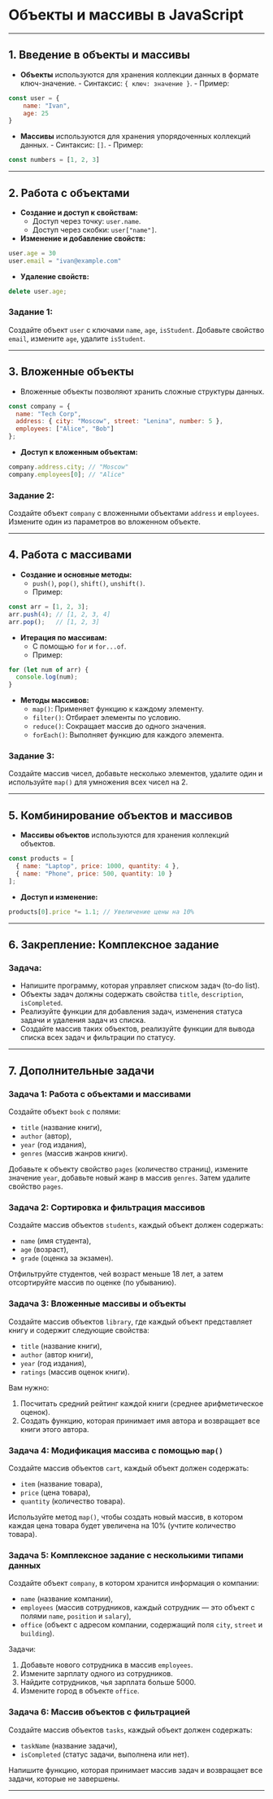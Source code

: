 # Объекты и массивы в JavaScript

---

## 1. Введение в объекты и массивы

- **Объекты** используются для хранения коллекции данных в формате ключ-значение.
	  - Синтаксис: `{ ключ: значение }`.
	  - Пример:
```javascript
const user = { 
	name: "Ivan", 
	age: 25
}
```
    
- **Массивы** используются для хранения упорядоченных коллекций данных.
	  - Синтаксис: `[]`.
	  - Пример:
```javascript
const numbers = [1, 2, 3]
```

---

## 2. Работа с объектами

- **Создание и доступ к свойствам:**
	- Доступ через точку: `user.name`.
	- Доступ через скобки: `user["name"]`.
- **Изменение и добавление свойств:**
```javascript
user.age = 30
user.email = "ivan@example.com"
```
- **Удаление свойств:** 
```javascript
delete user.age;
```

### Задание 1:  

Создайте объект `user` с ключами `name`, `age`, `isStudent`. Добавьте свойство `email`, измените `age`, удалите `isStudent`.

---

## 3. Вложенные объекты

- Вложенные объекты позволяют хранить сложные структуры данных.
```javascript
const company = {
  name: "Tech Corp",
  address: { city: "Moscow", street: "Lenina", number: 5 },
  employees: ["Alice", "Bob"]
};
```
- **Доступ к вложенным объектам:** 
```javascript
company.address.city; // "Moscow"
company.employees[0]; // "Alice"
```
### Задание 2:  
Создайте объект `company` с вложенными объектами `address` и `employees`. Измените один из параметров во вложенном объекте.

---

## 4. Работа с массивами
- **Создание и основные методы:**
  - `push()`, `pop()`, `shift()`, `unshift()`.
  - Пример:
```javascript
const arr = [1, 2, 3];
arr.push(4); // [1, 2, 3, 4]
arr.pop();   // [1, 2, 3]
```
- **Итерация по массивам:**
  - С помощью `for` и `for...of`.
  - Пример:
```javascript
for (let num of arr) {
  console.log(num);
}
```
- **Методы массивов:**
  - `map()`: Применяет функцию к каждому элементу.
  - `filter()`: Отбирает элементы по условию.
  - `reduce()`: Сокращает массив до одного значения.
  - `forEach()`: Выполняет функцию для каждого элемента.

### Задание 3:  
Создайте массив чисел, добавьте несколько элементов, удалите один и используйте `map()` для умножения всех чисел на 2.

---

## 5. Комбинирование объектов и массивов
- **Массивы объектов** используются для хранения коллекций объектов.
```javascript
const products = [
  { name: "Laptop", price: 1000, quantity: 4 },
  { name: "Phone", price: 500, quantity: 10 }
];
```
- **Доступ и изменение:**
```javascript
products[0].price *= 1.1; // Увеличение цены на 10%
```

---
## 6. Закрепление: Комплексное задание
### Задача:  
- Напишите программу, которая управляет списком задач (to-do list).  
- Объекты задач должны содержать свойства `title`, `description`, `isCompleted`.
- Реализуйте функции для добавления задач, изменения статуса задачи и удаления задач из списка.
- Создайте массив таких объектов, реализуйте функции для вывода списка всех задач и фильтрации по статусу.

---

## 7. Дополнительные задачи

### Задача 1: Работа с объектами и массивами
Создайте объект `book` с полями:
- `title` (название книги),
- `author` (автор),
- `year` (год издания),
- `genres` (массив жанров книги).

Добавьте к объекту свойство `pages` (количество страниц), измените значение `year`, добавьте новый жанр в массив `genres`. Затем удалите свойство `pages`.

### Задача 2: Сортировка и фильтрация массивов
Создайте массив объектов `students`, каждый объект должен содержать:
- `name` (имя студента),
- `age` (возраст),
- `grade` (оценка за экзамен).

Отфильтруйте студентов, чей возраст меньше 18 лет, а затем отсортируйте массив по оценке (по убыванию).

### Задача 3: Вложенные массивы и объекты
Создайте массив объектов `library`, где каждый объект представляет книгу и содержит следующие свойства:
- `title` (название книги),
- `author` (автор книги),
- `year` (год издания),
- `ratings` (массив оценок книги).

Вам нужно:
1. Посчитать средний рейтинг каждой книги (среднее арифметическое оценок).
2. Создать функцию, которая принимает имя автора и возвращает все книги этого автора.

### Задача 4: Модификация массива с помощью `map()`
Создайте массив объектов `cart`, каждый объект должен содержать:
- `item` (название товара),
- `price` (цена товара),
- `quantity` (количество товара).

Используйте метод `map()`, чтобы создать новый массив, в котором каждая цена товара будет увеличена на 10% (учтите количество товара).

### Задача 5: Комплексное задание с несколькими типами данных
Создайте объект `company`, в котором хранится информация о компании:
- `name` (название компании),
- `employees` (массив сотрудников, каждый сотрудник — это объект с полями `name`, `position` и `salary`),
- `office` (объект с адресом компании, содержащий поля `city`, `street` и `building`).

Задачи:
1. Добавьте нового сотрудника в массив `employees`.
2. Измените зарплату одного из сотрудников.
3. Найдите сотрудников, чья зарплата больше 5000.
4. Измените город в объекте `office`.

### Задача 6: Массив объектов с фильтрацией
Создайте массив объектов `tasks`, каждый объект должен содержать:
- `taskName` (название задачи),
- `isCompleted` (статус задачи, выполнена или нет).

Напишите функцию, которая принимает массив задач и возвращает все задачи, которые не завершены.

---

